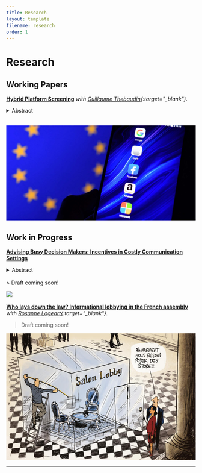 ```yaml
---
title: Research
layout: template
filename: research
order: 1
--- 
```


# Research

## Working Papers

**[Hybrid Platform Screening]()**  *with [Guillaume Thebaudin](https://www.linkedin.com/in/guillaumethebaudin){:target="_blank"}.*

<details>
  <summary> Abstract </summary>  
  <br>
  <blockquote>
    Online marketplaces commonly employ a hybrid business model, wherein they are vertically integrated and sell their own products competing with third-party sellers on their platform. Free entry of these sellers may lead to the presence of harmful and illegal products, which consumers are not able to differentiate from safe ones. We extend the model of Anderson and Bedre-Defolie (2021) allowing the platform to invest in screening of sellers to remove illegal third-party products. We find that seller screening has an ambiguous effect on entry on the platform, and a condition for a platform to engage in screening is that it accommodates entry. Also, we find that more integrated platforms tend to screen less. Moreover, a platform conducting seller screening sets higher commission fees, the level of which can decrease in platform's degree of vertical integration in contrast with previous literature. From a welfare perspective, platforms invest too little in screening as compared to social optimum, and a regulation mandating higher screening intensity has an ambiguous effect on consumers’ surplus.

  </blockquote>
</details> 
<br>

![](https://raw.githubusercontent.com/grasclement/grasclement.github.io/main/images/Createur_JUSTINTALLIS_Credits_AFP.jpg)


## Work in Progress


**[Advising Busy Decision Makers: Incentives in Costly Communication Settings]()**   

<details>
  <summary> Abstract </summary> 
  <br>
  <blockquote>
    We consider a principal-agent setting where perfect information is available yet never desirable. Modeling communication as a channel with an endogenous bit capacity, this article explores how constraints on message sets distort players' strategies. We prove the existence of an optimal mechanism that leads to the transmission of noisy yet truthful signals that enhance information quality while mitigating costs. The interactions between communication and incentive constraints create a moral hazard problem over the use of the channel. This induces a sub-optimal investment in communication and creates a setting similar to cheap talk with rational inattention when the principal is unable to commit. Our results suggest that simplicity matters more than precision when advising an overloaded decision-maker.
  </blockquote>
 </details>
<br>
  > Draft coming soon!
  
![]("https://raw.githubusercontent.com/grasclement/grasclement.github.io/main/images/overload.jpeg")



**[Who lays down the law?  Informational lobbying in the French assembly]()**  *with [Rosanne Logeart](https://rosannelogeart.github.io/){:target="_blank"}.*

  > Draft coming soon!

![](https://raw.githubusercontent.com/grasclement/grasclement.github.io/main/images/lobbying-aurel-lemonde.jpg)



---



